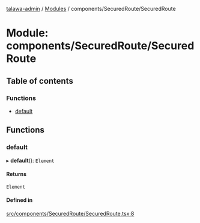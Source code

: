 [talawa-admin](../README.md) / [Modules](../modules.md) / components/SecuredRoute/SecuredRoute

# Module: components/SecuredRoute/SecuredRoute

## Table of contents

### Functions

- [default](components_SecuredRoute_SecuredRoute.md#default)

## Functions

### default

▸ **default**(): `Element`

#### Returns

`Element`

#### Defined in

[src/components/SecuredRoute/SecuredRoute.tsx:8](https://github.com/Azad99-9/talawa-admin/blob/2895a12/src/components/SecuredRoute/SecuredRoute.tsx#L8)
